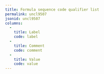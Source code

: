 ```yaml
---
title: Formula sequence code qualifier list
permalink: uncl9507
jsonid: uncl9507
columns:
  - 
    title: Label
    code: label
  - 
    title: Comment
    code: comment
  - 
    title: Value
    code: value
---
```

